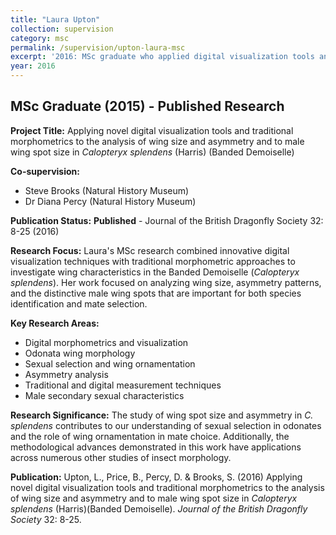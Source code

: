 ```yaml
---
title: "Laura Upton"
collection: supervision
category: msc
permalink: /supervision/upton-laura-msc
excerpt: '2016: MSc graduate who applied digital visualization tools and morphometrics to analyze wing characteristics in the banded demoiselle, Calopteryx splendens.'
year: 2016
---
```


## MSc Graduate (2015) - Published Research

**Project Title:** Applying novel digital visualization tools and traditional morphometrics to the analysis of wing size and asymmetry and to male wing spot size in *Calopteryx splendens* (Harris) (Banded Demoiselle)

**Co-supervision:** 
- Steve Brooks (Natural History Museum)
- Dr Diana Percy (Natural History Museum)

**Publication Status:** **Published** - Journal of the British Dragonfly Society 32: 8-25 (2016)

**Research Focus:**
Laura's MSc research combined innovative digital visualization techniques with traditional morphometric approaches to investigate wing characteristics in the Banded Demoiselle (*Calopteryx splendens*). Her work focused on analyzing wing size, asymmetry patterns, and the distinctive male wing spots that are important for both species identification and mate selection.

**Key Research Areas:**
- Digital morphometrics and visualization
- Odonata wing morphology
- Sexual selection and wing ornamentation
- Asymmetry analysis
- Traditional and digital measurement techniques
- Male secondary sexual characteristics

**Research Significance:**
The study of wing spot size and asymmetry in *C. splendens* contributes to our understanding of sexual selection in odonates and the role of wing ornamentation in mate choice. Additionally, the methodological advances demonstrated in this work have applications across numerous other studies of insect morphology.

**Publication:**
Upton, L., Price, B., Percy, D. & Brooks, S. (2016) Applying novel digital visualization tools and traditional morphometrics to the analysis of wing size and asymmetry and to male wing spot size in *Calopteryx splendens* (Harris)(Banded Demoiselle). *Journal of the British Dragonfly Society* 32: 8-25.
